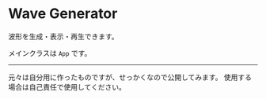# Wave Generator

波形を生成・表示・再生できます。

メインクラスは `App` です。

***

元々は自分用に作ったものですが、せっかくなので公開してみます。
使用する場合は自己責任で使用してください。
